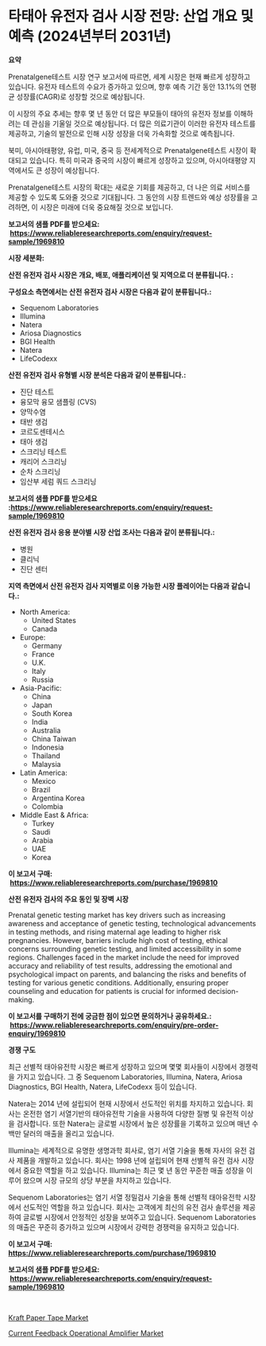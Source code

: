 <p><h1>타태아 유전자 검사 시장 전망: 산업 개요 및 예측 (2024년부터 2031년)</h1></p><p><strong>요약</strong></p>
<p><p>Prenatalgene테스트 시장 연구 보고서에 따르면, 세계 시장은 현재 빠르게 성장하고 있습니다. 유전자 테스트의 수요가 증가하고 있으며, 향후 예측 기간 동안 13.1%의 연평균 성장률(CAGR)로 성장할 것으로 예상됩니다.</p><p>이 시장의 주요 추세는 향후 몇 년 동안 더 많은 부모들이 태아의 유전자 정보를 이해하려는 데 관심을 기울일 것으로 예상됩니다. 더 많은 의료기관이 이러한 유전자 테스트를 제공하고, 기술의 발전으로 인해 시장 성장을 더욱 가속화할 것으로 예측됩니다.</p><p>북미, 아시아태평양, 유럽, 미국, 중국 등 전세계적으로 Prenatalgene테스트 시장이 확대되고 있습니다. 특히 미국과 중국의 시장이 빠르게 성장하고 있으며, 아시아태평양 지역에서도 큰 성장이 예상됩니다.</p><p>Prenatalgene테스트 시장의 확대는 새로운 기회를 제공하고, 더 나은 의료 서비스를 제공할 수 있도록 도와줄 것으로 기대됩니다. 그 동안의 시장 트렌드와 예상 성장률을 고려하면, 이 시장은 미래에 더욱 중요해질 것으로 보입니다.</p></p>
<p><strong>보고서의 샘플 PDF를 받으세요: &nbsp;<a href="https://www.reliableresearchreports.com/enquiry/request-sample/1969810">https://www.reliableresearchreports.com/enquiry/request-sample/1969810</a></strong></p>
<p><strong>시장 세분화:</strong></p>
<p><strong> 산전 유전자 검사 시장은 개요, 배포, 애플리케이션 및 지역으로 더 분류됩니다. :</strong></p>
<p><strong>구성요소 측면에서는 산전 유전자 검사 시장은 다음과 같이 분류됩니다.:</strong></p>
<p><ul><li>Sequenom Laboratories</li><li>Illumina</li><li>Natera</li><li>Ariosa Diagnostics</li><li>BGI Health</li><li>Natera</li><li>LifeCodexx</li></ul></p>
<p><strong> 산전 유전자 검사 유형별 시장 분석은 다음과 같이 분류됩니다.:</strong></p>
<p><ul><li>진단 테스트</li><li>융모막 융모 샘플링 (CVS)</li><li>양막수염</li><li>태반 생검</li><li>코르도센테시스</li><li>태아 생검</li><li>스크리닝 테스트</li><li>캐리어 스크리닝</li><li>순차 스크리닝</li><li>임산부 세럼 쿼드 스크리닝</li></ul></p>
<p><strong>보고서의 샘플 PDF를 받으세요 :<a href="https://www.reliableresearchreports.com/enquiry/request-sample/1969810">https://www.reliableresearchreports.com/enquiry/request-sample/1969810</a></strong></p>
<p><strong> 산전 유전자 검사 응용 분야별 시장 산업 조사는 다음과 같이 분류됩니다.:</strong></p>
<p><ul><li>병원</li><li>클리닉</li><li>진단 센터</li></ul></p>
<p><strong>지역 측면에서 산전 유전자 검사 지역별로 이용 가능한 시장 플레이어는 다음과 같습니다.:</strong></p>
<p><ul>
    <li>
        North America:
        <ul>
            <li>United States</li>
            <li>Canada</li>
        </ul>
    </li>
    <li>
        Europe:
        <ul>
            <li>Germany</li>
            <li>France</li>
            <li>U.K.</li>
            <li>Italy</li>
            <li>Russia</li>
        </ul>
    </li>
    <li>
        Asia-Pacific:
        <ul>
            <li>China</li>
            <li>Japan</li>
            <li>South Korea</li>
            <li>India</li>
            <li>Australia</li>
            <li>China Taiwan</li>
            <li>Indonesia</li>
            <li>Thailand</li>
            <li>Malaysia</li>
        </ul>
    </li>
    <li>
        Latin America:
        <ul>
            <li>Mexico</li>
            <li>Brazil</li>
            <li>Argentina Korea</li>
            <li>Colombia</li>
        </ul>
    </li>
    <li>
        Middle East & Africa:
        <ul>
            <li>Turkey</li>
            <li>Saudi</li>
            <li>Arabia</li>
            <li>UAE</li>
            <li>Korea</li>
        </ul>
    </li>
    </ul></p>
<p><strong>이 보고서 구매: &nbsp;<a href="https://www.reliableresearchreports.com/purchase/1969810">https://www.reliableresearchreports.com/purchase/1969810</a></strong></p>
<p><strong>산전 유전자 검사의 주요 동인 및 장벽 시장</strong></p>
<p><p>Prenatal genetic testing market has key drivers such as increasing awareness and acceptance of genetic testing, technological advancements in testing methods, and rising maternal age leading to higher risk pregnancies. However, barriers include high cost of testing, ethical concerns surrounding genetic testing, and limited accessibility in some regions. Challenges faced in the market include the need for improved accuracy and reliability of test results, addressing the emotional and psychological impact on parents, and balancing the risks and benefits of testing for various genetic conditions. Additionally, ensuring proper counseling and education for patients is crucial for informed decision-making.</p></p>
<p><strong>이 보고서를 구매하기 전에 궁금한 점이 있으면 문의하거나 공유하세요.: &nbsp;<a href="https://www.reliableresearchreports.com/enquiry/pre-order-enquiry/1969810">https://www.reliableresearchreports.com/enquiry/pre-order-enquiry/1969810</a></strong></p>
<p><strong>경쟁 구도</strong></p>
<p><p>최근 선별적 태아유전학 시장은 빠르게 성장하고 있으며 몇몇 회사들이 시장에서 경쟁력을 가지고 있습니다. 그 중 Sequenom Laboratories, Illumina, Natera, Ariosa Diagnostics, BGI Health, Natera, LifeCodexx 등이 있습니다.</p><p>Natera는 2014 년에 설립되어 현재 시장에서 선도적인 위치를 차지하고 있습니다. 회사는 온전한 염기 서열기반의 태아유전학 기술을 사용하여 다양한 질병 및 유전적 이상을 검사합니다. 또한 Natera는 글로벌 시장에서 높은 성장률을 기록하고 있으며 매년 수백만 달러의 매출을 올리고 있습니다.</p><p>Illumina는 세계적으로 유명한 생명과학 회사로, 염기 서열 기술을 통해 자사의 유전 검사 제품을 개발하고 있습니다. 회사는 1998 년에 설립되어 현재 선별적 유전 검사 시장에서 중요한 역할을 하고 있습니다. Illumina는 최근 몇 년 동안 꾸준한 매출 성장을 이루어 왔으며 시장 규모의 상당 부분을 차지하고 있습니다.</p><p>Sequenom Laboratories는 염기 서열 정밀검사 기술을 통해 선별적 태아유전학 시장에서 선도적인 역할을 하고 있습니다. 회사는 고객에게 최신의 유전 검사 솔루션을 제공하여 글로벌 시장에서 안정적인 성장을 보여주고 있습니다. Sequenom Laboratories의 매출은 꾸준히 증가하고 있으며 시장에서 강력한 경쟁력을 유지하고 있습니다.</p></p>
<p><strong>이 보고서 구매: &nbsp; <a href="https://www.reliableresearchreports.com/purchase/1969810">https://www.reliableresearchreports.com/purchase/1969810</a></strong></p>
<p><strong>보고서의 샘플 PDF를 받으세요: &nbsp;<a href="https://www.reliableresearchreports.com/enquiry/request-sample/1969810">https://www.reliableresearchreports.com/enquiry/request-sample/1969810</a></strong><strong></strong></p>
<p>&nbsp;</p>
<p><p><a href="https://nifty-kite-d51.notion.site/Kraft-Paper-Tape-Market-Size-Growth-and-Forecast-from-2024-2031-f26af3ca392e4cd8a5723cfe93566d84">Kraft Paper Tape Market</a></p><p><a href="https://github.com/WillieWoodard/Market-Research-Report-List-4/blob/main/current-feedback-operational-amplifier-market.md">Current Feedback Operational Amplifier Market</a></p></p>